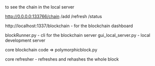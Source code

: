 to see the chain in the local server

http://0.0.0.0:133766/chain
                    /add
                    /refresh
                    /status


http://localhost:1337/blockchain - for the blockchain dashboard

blockRunner.py - cli for the blockchain server
gui_local_server.py - local development server

core blockchain code => polymorphicblock.py

core refresher - refreshes and rehashes the whole block
